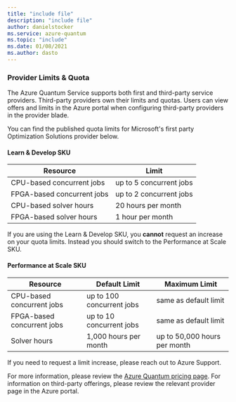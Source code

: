 ```yaml
---
title: "include file"
description: "include file"
author: danielstocker
ms.service: azure-quantum
ms.topic: "include"
ms.date: 01/08/2021
ms.author: dasto
---
```


### Provider Limits & Quota

The Azure Quantum Service supports both first and third-party service providers. 
Third-party providers own their limits and quotas. Users can view offers and limits in the Azure portal when configuring third-party providers in the provider blade. 

You can find the published quota limits for Microsoft's first party Optimization Solutions provider below. 

#### Learn & Develop SKU

| Resource | Limit |
| --- | --- |
| CPU-based concurrent jobs | up to 5 concurrent jobs |
| FPGA-based concurrent jobs | up to 2 concurrent jobs |
| CPU-based solver hours | 20 hours per month  |
| FPGA-based solver hours | 1 hour per month  |

If you are using the Learn & Develop SKU, you **cannot** request an increase on your quota limits. Instead you should switch to the Performance at Scale SKU.

#### Performance at Scale SKU

| Resource | Default Limit | Maximum Limit |
| --- | --- | --- |
| CPU-based concurrent jobs | up to 100 concurrent jobs | same as default limit |
| FPGA-based concurrent jobs | up to 10 concurrent jobs | same as default limit |
| Solver hours | 1,000 hours per month  | up to 50,000 hours per month |

If you need to request a limit increase, please reach out to Azure Support. 

For more information, please review the [Azure Quantum pricing page](https://aka.ms/AQ/Pricing).
For information on third-party offerings, please review the relevant provider page in the Azure portal.
